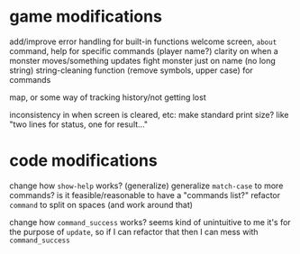 # game modifications
add/improve error handling for built-in functions
welcome screen, `about` command, help for specific commands (player name?)
clarity on when a monster moves/something updates
fight monster just on name (no long string)
string-cleaning function (remove symbols, upper case) for commands

map, or some way of tracking history/not getting lost

inconsistency in when screen is cleared, etc: make standard print size? like "two lines for status, one for result..."

# code modifications
change how `show-help` works? (generalize)
generalize `match-case` to more commands? is it feasible/reasonable to have a "commands list?"
refactor `command` to split on spaces (and work around that)

change how `command_success` works? seems kind of unintuitive to me
it's for the purpose of `update`, so if I can refactor that then I can mess with `command_success`
